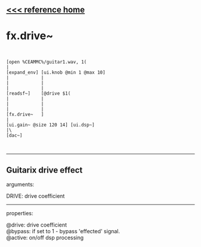 [<<< reference home](ceammc_lib.md)
---

# fx.drive~

```


[open %CEAMMC%/guitar1.wav, 1(
|
[expand_env] [ui.knob @min 1 @max 10]
|            |
|            |
|            |
[readsf~]    [@drive $1(
|            |
|            |
|            |
[fx.drive~   ]
|
[ui.gain~ @size 120 14] [ui.dsp~]
|\
[dac~]

            
```
---
Guitarix drive effect
---
arguments:

DRIVE: drive
            coefficient<br>

---
properties:

@drive: drive
            coefficient<br>
@bypass: if set to 1 - bypass
            &#39;effected&#39; signal.<br>
@active: on/off dsp
            processing<br>

